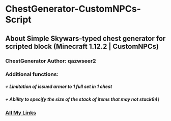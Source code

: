 # ChestGenerator-CustomNPCs-Script
## About Simple Skywars-typed chest generator for scripted block (Minecraft 1.12.2 | CustomNPCs)

### ChestGenerator Author: qazwseer2
### Additional functions:
#####  + Limitation of issued armor to 1 full set in 1 chest
#####  + Ability to specify the size of the stack of items that may not stack64\

### [All My Links](https://bio.link/qazwseer2)